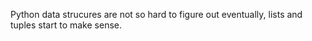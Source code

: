 Python data strucures are not so hard to figure out eventually, lists and tuples start to make sense.
